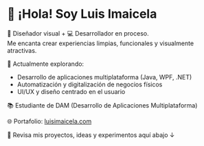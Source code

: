 # 👋 ¡Hola! Soy Luis Imaicela

🎨 Diseñador visual + 💻 Desarrollador en proceso.  
Me encanta crear experiencias limpias, funcionales y visualmente atractivas.

🔧 Actualmente explorando:
- Desarrollo de aplicaciones multiplataforma (Java, WPF, .NET)
- Automatización y digitalización de negocios físicos
- UI/UX y diseño centrado en el usuario

📚 Estudiante de DAM (Desarrollo de Aplicaciones Multiplataforma)

🌐 Portafolio: [luisimaicela.com](https://luisimaicela.com)

🚀 Revisa mis proyectos, ideas y experimentos aquí abajo ↓
